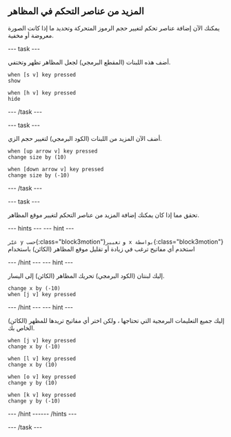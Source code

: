 ## المزيد من عناصر التحكم في المظاهر

يمكنك الآن إضافة عناصر تحكم لتغيير حجم الرموز المتحركة وتحديد ما إذا كانت الصورة معروضة أو مخفية.

--- task ---

أضف هذه اللبنات (المقطع البرمجي) لجعل المظاهر تظهر وتختفي.

```blocks3
when [s v] key pressed
show

when [h v] key pressed
hide
```

--- /task ---

--- task ---

أضف الآن المزيد من اللبنات (الكود البرمجي) لتغيير حجم الزي.

```blocks3
when [up arrow v] key pressed
change size by (10)

when [down arrow v] key pressed
change size by (-10)
```

--- /task ---

--- task ---

تحقق مما إذا كان يمكنك إضافة المزيد من عناصر التحكم لتغيير موقع المظاهر.

--- hints ---
 --- hint ---

`غيّر y حسب`{:class="block3motion"}و `تغيير x بواسطة`{:class="block3motion"}استخدم أي مفاتيح ترغب في زيادة أو تقليل موقع المظاهر (الكائن) باستخدام 

--- /hint --- --- hint ---

إليك لبنتان (الكود البرمجي) تحريك المظاهر (الكائن) إلى اليسار.

```blocks3
change x by (-10)
when [j v] key pressed
```

--- /hint --- --- hint ---

إليك جميع التعليمات البرمجية التي تحتاجها ، ولكن اختر أي مفاتيح تريدها للمظهر (الكائن) الخاص بك.

```blocks3
when [j v] key pressed
change x by (-10)

when [l v] key pressed
change x by (10)

when [o v] key pressed
change y by (10)

when [k v] key pressed
change y by (-10)
```

--- /hint ------ /hints ---



--- /task ---


